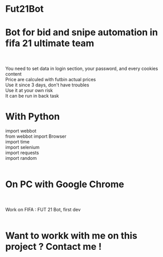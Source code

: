 # Fut21Bot </br>
# Bot for bid and snipe automation in fifa 21 ultimate team</br></br>
You need to set data in login section, your password, and every cookies content</br>
Price are calculed with futbin actual prices</br>
Use it since 3 days, don't have troubles</br>
Use it at your own risk </br>
It can be run in back task </br>

# With Python</br>
import webbot</br>
from webbot import Browser</br>
import time</br>
import selenium</br>
import requests</br>
import random</br></br>
# On PC with Google Chrome</br></br>
Work on FIFA : FUT 21 Bot, first dev</br></br>
# Want to workk with me on this project ? Contact me !</br></br>
